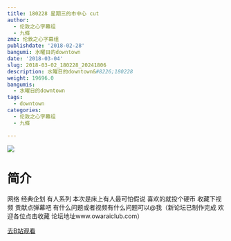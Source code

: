 ```yaml
---
title: 180228 星期三的市中心 cut
author:
  - 伦敦之心字幕组
  - 九條
zmz: 伦敦之心字幕组
publishdate: '2018-02-28'
bangumi: 水曜日的downtown
date: '2018-03-04'
slug: 2018-03-02_180228_20241806
description: 水曜日的downtown&#8226;180228
weight: 19696.0
bangumis:
  - 水曜日的downtown
tags:
  - downtown
categories:
  - 伦敦之心字幕组
  - 九條

---
```

![](https://i.imgur.com/dMqYzAX.png)
# 简介  
网络
经典企划 有人系列
本次是床上有人最可怕假说
喜欢的就投个硬币 收藏下视频 贡献点弹幕吧 有什么问题或者视频有什么问题可以@我（新论坛已制作完成 欢迎各位点击收藏 论坛地址www.owaraiclub.com）  

[去B站观看](https://www.bilibili.com/video/av20241806/)
 
